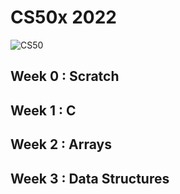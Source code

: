 # CS50x 2022
![CS50](https://1.bp.blogspot.com/-j_HbKdoVP98/YLmyaJsPVKI/AAAAAAAAC0E/AcrBmFFR3mUkouNtpUmim3k53M0wqWIjQCLcBGAsYHQ/s1200/cs50x.png "CS50x 2022")
## Week 0 : Scratch
## Week 1 : C
## Week 2 : Arrays
## Week 3 : Data Structures
